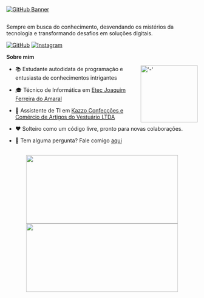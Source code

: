 [![GitHub Banner](https://github-animated-banner.vercel.app/api?bgcolor=transparent&name=Jeferson&namefont=Tangerine&namecolor=%23ff5779&anim=Em;busca;do;autodesenvolvimento&animfont=Varela%20Round&animcolor=%236941d3&namefontsize=10rem&animfontsize=5em)](https://github.com/ylJeferson/github-animated-banner)

##

Sempre em busca do conhecimento, desvendando os mistérios da tecnologia e transformando desafios em soluções digitais.
<br>

[![GitHub](https://img.shields.io/badge/-Git%20Hub-%23fff?logo=github&style=plastic&logoColor=black)](https://github.com/yljeferson)
[![Instagram](https://img.shields.io/badge/-Instagram-%23fff?logo=Instagram&style=plastic)](https://www.instagram.com/ylirej/)

**Sobre mim**

<img align="right" alt="'-'" height="150" src="https://user-images.githubusercontent.com/27925751/177058977-0789aa58-bed0-48e9-8091-7752adcf2ec9.png">
</div>

- 📚 Estudante autodidata de programação e entusiasta de conhecimentos intrigantes

- 🎓 Técnico de Informática em [Etec Joaquim Ferreira do Amaral](http://www.etecjau.com.br/etecjau/)

- 💼 Assistente de TI em [Kazzo Confecções e Comércio de Artigos do Vestuário LTDA](https://pt-br.facebook.com/kazzojeans/)

- ❤️ Solteiro como um código livre, pronto para novas colaborações.

- 💬 Tem alguma pergunta? Fale comigo [aqui](https://github.com/yljeferson/yljeferson/issues)

##

<div align="center">
  <a href="https://github.com/yljeferson">
    <img width="400em" height="180em" src="https://github-readme-stats.vercel.app/api?username=yljeferson&show_icons=true&include_all_commits=true&custom_title=Estatisticas&locale=pt-br&title_color=7957d5&text_color=539bf5&icon_color=ff3860&bg_color=0000&hide_border=true"/>
  </a>

  <a href="https://github.com/yljeferson">
    <img width="400em" height="180em" src="https://github-readme-stats.vercel.app/api/top-langs/?username=yljeferson&layout=compact&hide_title=true&locale=pt-br&text_color=1d87da&bg_color=0000&hide_border=true"/>
  </a>
</div>

<!-- Área de comentários -----------------------------------------
  
  &border_color=30363d - Dark Mode
  &border_color=d0d7de - Light Mode

  1d87da - azul fortin
  539bf5 - azul clarin
  ff3860 - rosinha choquinho
  7957d5 - roxin fortin
  bf91f3 - roxin clarin

 -->
